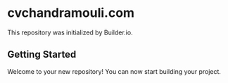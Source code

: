 # cvchandramouli.com

This repository was initialized by Builder.io.

## Getting Started

Welcome to your new repository! You can now start building your project.
